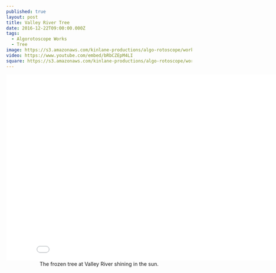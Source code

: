 ```yaml
---
published: true
layout: post
title: Valley River Tree
date: 2016-12-22T09:00:00.000Z
tags:
  - Algorotoscope Works
  - Tree
image: https://s3.amazonaws.com/kinlane-productions/algo-rotoscope/working/valley-river-tree.png
video: https://www.youtube.com/embed/bRbCZEpM4LI
square: https://s3.amazonaws.com/kinlane-productions/algo-rotoscope/working/valley-river-tree-square.png
---
```

<center><iframe width="853" height="505" src="{{ page.video }}" frameborder="0" allowfullscreen></iframe></center>
<center>The frozen tree at Valley River shining in the sun.</center>
